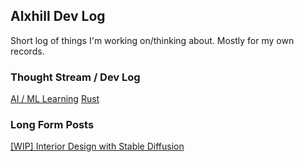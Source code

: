 ## Alxhill Dev Log

Short log of things I'm working on/thinking about. Mostly for my own records.

### Thought Stream / Dev Log

[AI / ML Learning](topics/ai-ml)
[Rust](topics/rust)

### Long Form Posts

[\[WIP\] Interior Design with Stable Diffusion](posts/interior-design)